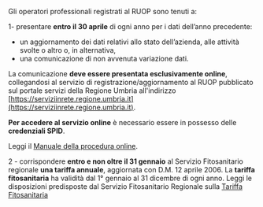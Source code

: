 Gli operatori professionali registrati al RUOP sono tenuti a:

1- presentare **entro il 30 aprile** di ogni anno per i dati dell’anno precedente:

- un aggiornamento dei dati relativi allo stato dell’azienda, alle attività svolte o altro
  o, in alternativa,
- una comunicazione di non avvenuta variazione dati.

La comunicazione **deve essere presentata esclusivamente online**, collegandosi al servizio di registrazione/aggiornamento al RUOP pubblicato sul portale servizi della Regione Umbria all'indirizzo [https://serviziinrete.regione.umbria.it](https://serviziinrete.regione.umbria.it).

**Per accedere al servizio online** è necessario essere in possesso delle **credenziali SPID**.

Leggi il  [Manuale della procedura online](https://www.regione.umbria.it/documents/18/24876975/Manuale+Registrazione+a+RUOP.pdf/6cad08c1-8c50-4ab8-839a-c1a0596eea00).

2 - corrispondere **entro e non oltre il 31 gennaio** al Servizio Fitosanitario regionale **una tariffa annuale**, aggiornata con D.M. 12 aprile 2006. La **tariffa fitosanitaria** ha validità dal 1° gennaio al 31 dicembre di ogni anno.
Leggi le disposizioni predisposte dal Servizio Fitosanitario Regionale sulla [Tariffa Fitosanitaria](https://www.regione.umbria.it/documents/18/1776256/tariffa+fitosanitaria+Umb.pdf/51f53899-22e7-4a2e-8a7e-7d28f10cae8e)  
